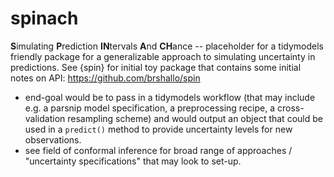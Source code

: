 # spinach
**S**imulating **P**rediction **IN**tervals **A**nd **CH**ance -- placeholder for a tidymodels friendly package for a generalizable approach to simulating uncertainty in predictions. See {spin} for initial toy package that contains some initial notes on API: https://github.com/brshallo/spin

- end-goal would be to pass in a tidymodels workflow (that may include e.g. a parsnip model specification, a preprocessing recipe, a cross-validation resampling scheme) and would output an object that could be used in a `predict()` method to provide uncertainty levels for new observations.
- see field of conformal inference for broad range of approaches / "uncertainty specifications" that may look to set-up.

